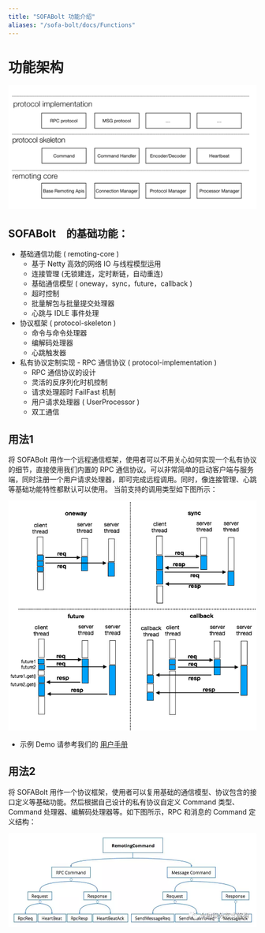 ```yaml
---
title: "SOFABolt 功能介绍"
aliases: "/sofa-bolt/docs/Functions"
---
```


# 功能架构

![intro](intro.png)

## SOFABolt　的基础功能：

* 基础通信功能 ( remoting-core )
    * 基于 Netty 高效的网络 IO 与线程模型运用
    * 连接管理 (无锁建连，定时断链，自动重连)
    * 基础通信模型 ( oneway，sync，future，callback )
    * 超时控制
    * 批量解包与批量提交处理器
    * 心跳与 IDLE 事件处理
* 协议框架 ( protocol-skeleton )
    * 命令与命令处理器
    * 编解码处理器
    * 心跳触发器
* 私有协议定制实现 - RPC 通信协议 ( protocol-implementation )
    * RPC 通信协议的设计
    * 灵活的反序列化时机控制
    * 请求处理超时 FailFast 机制
    * 用户请求处理器 ( UserProcessor )
    * 双工通信

       
## 用法1

将 SOFABolt 用作一个远程通信框架，使用者可以不用关心如何实现一个私有协议的细节，直接使用我们内置的 RPC 通信协议。可以非常简单的启动客户端与服务端，同时注册一个用户请求处理器，即可完成远程调用。同时，像连接管理、心跳等基础功能特性都默认可以使用。
当前支持的调用类型如下图所示：

![invoke_type](invoke_types.png)

* 示例 Demo 请参考我们的 [用户手册](../sofa-bolt-handbook/index.md)

## 用法2

将 SOFABolt 用作一个协议框架，使用者可以复用基础的通信模型、协议包含的接口定义等基础功能。然后根据自己设计的私有协议自定义 Command 类型、Command 处理器、编解码处理器等。如下图所示，RPC 和消息的 Command 定义结构：

![msg_protocol](msg_protocol.png)
